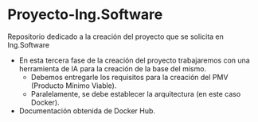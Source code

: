 # Proyecto-Ing.Software
Repositorio dedicado a la creación del proyecto que se solicita en Ing.Software

- En esta tercera fase de la creación del proyecto trabajaremos con una herramienta de IA para la creación de la base del mismo.
    - Debemos entregarle los requisitos para la creación del PMV (Producto Mínimo Viable).
    - Paralelamente, se debe establecer la arquitectura (en este caso Docker).
- Documentación obtenida de Docker Hub.
